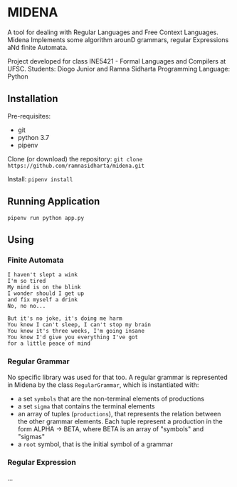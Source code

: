 # MIDENA

A tool for dealing with Regular Languages and Free Context Languages. Midena Implements some algorithm arounD grammars, regular Expressions aNd finite Automata.

Project developed for class INE5421 - Formal Languages and Compilers at UFSC.
Students: Diogo Junior and Ramna Sidharta
Programming Language: Python

## Installation

Pre-requisites:
- git
- python 3.7
- pipenv

Clone (or download) the repository:
```git clone https://github.com/ramnasidharta/midena.git```

Install:
```pipenv install```

## Running Application

```pipenv run python app.py```

## Using

### Finite Automata

```I'm so tired
I haven't slept a wink
I'm so tired
My mind is on the blink
I wonder should I get up
and fix myself a drink
No, no no...

But it's no joke, it's doing me harm
You know I can't sleep, I can't stop my brain
You know it's three weeks, I'm going insane
You know I'd give you everything I've got
for a little peace of mind
```

### Regular Grammar
No specific library was used for that too. A regular grammar is represented in
Midena by the class `RegularGrammar`, which is instantiated with:
* a set `symbols` that are the non-terminal elements of productions
* a set `sigma` that contains the terminal elements
* an array of tuples (`productions`), that represents the relation between the
other grammar elements. Each tuple represent a production in the form ALPHA -> BETA,
where BETA is an array of "symbols" and "sigmas"
* a `root` symbol, that is the initial symbol of a grammar


### Regular Expression

...
